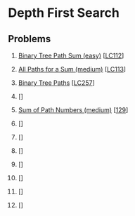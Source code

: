 # Depth First Search

## Problems

1. [Binary Tree Path Sum (easy)]()
[[LC112](https://leetcode.com/problems/path-sum/)]
1. [All Paths for a Sum (medium)]()
[[LC113](https://leetcode.com/problems/path-sum-ii/)]
1. [Binary Tree Paths]()
[[LC257](https://leetcode.com/problems/binary-tree-paths/)]
1. []()
[[]()]
1. [Sum of Path Numbers (medium)]()
[[129](https://leetcode.com/problems/sum-root-to-leaf-numbers/)]

1. []()
[[]()]
1. []()
[[]()]
1. []()
[[]()]
1. []()
[[]()]
1. []()
[[]()]
1. []()
[[]()]
1. []()
[[]()]
